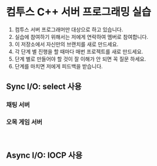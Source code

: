 # 컴투스 C++ 서버 프로그래밍 실습
1. 컴투스 서버 프로그래머만 대상으로 하고 있습니다.  
2. 실습에 참여하기 위해서는 저에게 연락하여 멤버로 참여합니다.  
3. 이 저장소에서 자신만의 브랜치를 새로 만드세요.  
4. 각 단계 별 진행을 할 때마다 매번 프로젝트를 새로 만드세요.  
5. 단계 별로 만들어야 할 것이 잘 이해가 안 되면 꼭 질문 하세요.  
6. 단계를 마치면 저에게 피드백을 받습니다.  
  
  
## Sync I/O: select 사용 
    
### 채팅 서버
  
  
### 오목 게임 서버
    
    
<br/>
	

## Async I/O: IOCP 사용  